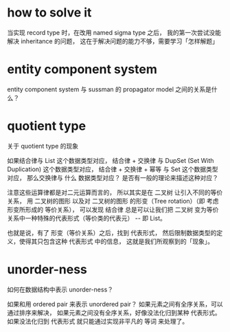 # how to solve it

当实现 record type 时，在改用 named sigma type 之后，
我的第一次尝试没能解决 inheritance 的问题，
这在于解决问题的能力不够，需要学习「怎样解题」

# entity component system

entity component system 与 sussman 的 propagator model 之间的关系是什么？

# quotient type

关于 quotient type 的现象

如果结合律与 List 这个数据类型对应，
结合律 + 交换律 与 DupSet (Set With Duplication) 这个数据类型对应，
结合律 + 交换律 + 幂等 与 Set 这个数据类型对应，
那么交换律与 什么 数据类型对应？
是否有一般的理论来描述这种对应？

注意这些运算律都是对二元运算而言的，
所以其实是在 二叉树 让引入不同的等价关系，
用 二叉树的图形 以及对 二叉树的图形 的形变（Tree rotation）（即 考虑 形变所形成的 等价关系），
可以发现 结合律 总是可以让我们把 二叉树 变为等价关系中一种特殊的代表形式（等价类的代表元） -- 即 List。

也就是说，有了 形变（等价关系）之后，找到 代表形式，
然后限制数据类型的定义，使得其只包含这种 代表形式 中的信息，
这就是我们所观察到的「现象」。

# unorder-ness

如何在数据结构中表示 unorder-ness？

如果和用 ordered pair 来表示 unordered pair？
如果元素之间有全序关系，可以通过排序来解决，
如果元素之间没有全序关系，好像没法化归到某种 代表形式。
如果没法化归到 代表形式 就只能通过实现非平凡的 等词 来处理了。
